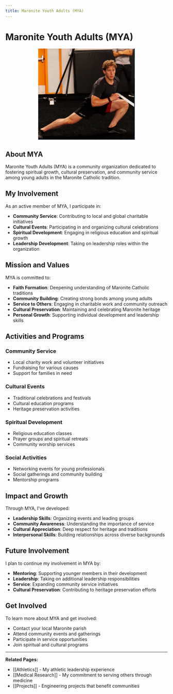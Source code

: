 ```yaml
---
title: Maronite Youth Adults (MYA)
---
```


# Maronite Youth Adults (MYA)

<div style="text-align: center;">
    <img src="./homeReferences/athlete.png" alt="MYA Logo" width="300">
</div>

## About MYA

Maronite Youth Adults (MYA) is a community organization dedicated to fostering spiritual growth, cultural preservation, and community service among young adults in the Maronite Catholic tradition.

## My Involvement

As an active member of MYA, I participate in:

- **Community Service**: Contributing to local and global charitable initiatives
- **Cultural Events**: Participating in and organizing cultural celebrations
- **Spiritual Development**: Engaging in religious education and spiritual growth
- **Leadership Development**: Taking on leadership roles within the organization

## Mission and Values

MYA is committed to:

- **Faith Formation**: Deepening understanding of Maronite Catholic traditions
- **Community Building**: Creating strong bonds among young adults
- **Service to Others**: Engaging in charitable work and community outreach
- **Cultural Preservation**: Maintaining and celebrating Maronite heritage
- **Personal Growth**: Supporting individual development and leadership skills

## Activities and Programs

### Community Service
- Local charity work and volunteer initiatives
- Fundraising for various causes
- Support for families in need

### Cultural Events
- Traditional celebrations and festivals
- Cultural education programs
- Heritage preservation activities

### Spiritual Development
- Religious education classes
- Prayer groups and spiritual retreats
- Community worship services

### Social Activities
- Networking events for young professionals
- Social gatherings and community building
- Mentorship programs

## Impact and Growth

Through MYA, I've developed:

- **Leadership Skills**: Organizing events and leading groups
- **Community Awareness**: Understanding the importance of service
- **Cultural Appreciation**: Deep respect for heritage and traditions
- **Interpersonal Skills**: Building relationships across diverse backgrounds

## Future Involvement

I plan to continue my involvement in MYA by:

- **Mentoring**: Supporting younger members in their development
- **Leadership**: Taking on additional leadership responsibilities
- **Service**: Expanding community service initiatives
- **Cultural Preservation**: Contributing to heritage preservation efforts

## Get Involved

To learn more about MYA and get involved:

- Contact your local Maronite parish
- Attend community events and gatherings
- Participate in service opportunities
- Join spiritual and cultural programs

---

**Related Pages:**
- [[Athletics]] - My athletic leadership experience
- [[Medical Research]] - My commitment to serving others through medicine
- [[Projects]] - Engineering projects that benefit communities
